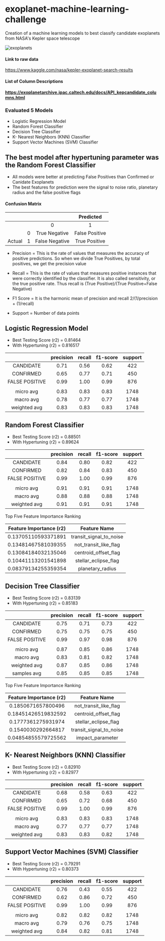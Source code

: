 # exoplanet-machine-learning-challenge
Creation of a machine learning models to best classify candidate exoplanets from NASA's Kepler space telescope


![exoplanets](https://user-images.githubusercontent.com/48166327/65096610-67aae000-d97a-11e9-8119-81c40f0cc136.jpg)


#### Link to raw data
https://www.kaggle.com/nasa/kepler-exoplanet-search-results


#### List of Column Descriptions
#### https://exoplanetarchive.ipac.caltech.edu/docs/API_kepcandidate_columns.html


### Evaluated 5 Models
- Logistic Regression Model
- Random Forest Classifier
- Decision Tree Classifier
- K- Nearest Neighbors (KNN) Classifier
- Support Vector Machines (SVM) Classifier

## The best model after hypertuning parameter was the Random Forest Classifier

- All models were better at predicting False Positives than Confirmed or Canidate Exoplanets
- The best features for prediction were the signal to noise ratio, planetary radius and the false positive flags



#### Confusion Matrix

|        |      |                 |    Predicted   |
| :----: |:----:|   :----:        |   :----:       |
|        |      |         0       |       1        |
|        | 0    | True Negative   | False Positive |
| Actual | 1    | False Negative  | True Positive  |


- Precision = This is the rate of values that measures the accuracy of positive predictions. So when we divide True Positives, by total positives, we get the precision value

- Recall = This is the rate of values that measures positive instances that were correctly identified by the classifier. It is also called sensitivity, or the true positive rate. Thus recall is (True Positive)/(True Positive+False Negative)

- F1 Score = It is the harmonic mean of precision and recall  2/(1/precision + (1/recall)

- Support = Number of data points



## Logistic Regression Model

- Best Testing Score (r2) = 0.81464
- With Hypertuning (r2) = 0.816517

|               | precision  |  recall  | f1-score | support |
|    :----:     |    :----:  |  :----:  |  :----:  |  :----: |
|     CANDIDATE |      0.71  |    0.56  |    0.62  |     422 |
|     CONFIRMED |      0.65  |    0.77  |    0.71  |     450 |
|FALSE POSITIVE |      0.99  |    1.00  |    0.99  |     876 |
|               |            |          |          |         |
|     micro avg |      0.83  |    0.83  |    0.83  |    1748 |
|     macro avg |      0.78  |    0.77  |    0.77  |    1748 |
|  weighted avg |      0.83  |    0.83  |    0.83  |    1748 |


## Random Forest Classifier

- Best Testing Score (r2) = 0.88501
- With Hypertuning (r2) = 0.89624

|               | precision  |  recall |  f1-score |  support |
|    :----:     |  :----:    |  :----: |   :----:  |  :----:  |
|     CANDIDATE |   0.84     |   0.80  |    0.82   |    422   |
|     CONFIRMED |   0.82     |   0.84  |    0.83   |    450   |
|FALSE POSITIVE |   0.99     |   1.00  |    0.99   |    876   |
|               |            |         |           |          |
|     micro avg |   0.91     |   0.91  |   0.91    |   1748   |
|     macro avg |   0.88     |   0.88  |   0.88    |   1748   |
|  weighted avg |   0.91     |   0.91  |   0.91    |   1748   |


Top Five Feature Importance Ranking

| Feature Importance (r2) |     Feature Name        |
|         :----:          |        :----:           |
|0.13705110593371891      | transit_signal_to_noise |
|0.13481467581039355      | not_transit_like_flag   |
|0.13084184032135046      | centroid_offset_flag    |
|0.10441113201541898      | stellar_eclipse_flag    |
|0.08379134255359354      | planetary_radius        |



## Decision Tree Classifier

- Best Testing Score (r2) = 0.83139
- With Hypertuning (r2) = 0.85183

|               | precision  |  recall |  f1-score |  support |
|    :----:     |  :----:    |  :----: |   :----:  |  :----:  |
|     CANDIDATE |   0.75     |   0.71  |    0.73   |    422   |
|     CONFIRMED |   0.75     |   0.75  |    0.75   |    450   |
|FALSE POSITIVE |   0.99     |   0.97  |    0.98   |    876   |
|               |            |         |           |          |
|     micro avg |   0.87     |   0.85  |    0.86   |   1748   |
|     macro avg |   0.83     |   0.81  |    0.82   |   1748   |
|  weighted avg |   0.87     |   0.85  |    0.86   |   1748   |
|   samples avg |   0.85     |   0.85  |    0.85   |   1748   |

Top Five Feature Importance Ranking

| Feature Importance (r2) |     Feature Name        |
|         :----:          |        :----:           |
|0.1850671657800496       | not_transit_like_flag   |
|0.18451426519832592      | centroid_offset_flag    |
|0.1777361275931974       | stellar_eclipse_flag    |
|0.1540030292664817       | transit_signal_to_noise |
|0.04854855579725562      | impact_parameter        |



## K- Nearest Neighbors (KNN) Classifier

- Best Testing Score (r2) = 0.82910
- With Hypertuning (r2) = 0.82977

|               | precision  |  recall |  f1-score |  support |
|    :----:     |  :----:    |  :----: |   :----:  |  :----:  |
|     CANDIDATE |   0.68     |   0.58  |    0.63   |    422   |
|     CONFIRMED |   0.65     |   0.72  |    0.68   |    450   |
|FALSE POSITIVE |   0.99     |   1.00  |    0.99   |    876   |
|               |            |         |           |          |
|     micro avg |   0.83     |   0.83  |    0.83   |   1748   |
|     macro avg |   0.77     |   0.77  |    0.77   |   1748   |
|  weighted avg |   0.83     |   0.83  |    0.82   |   1748   |


## Support Vector Machines (SVM) Classifier

- Best Testing Score (r2) = 0.79291
- With Hypertuning (r2) = 0.80373

|               | precision  |  recall |  f1-score |  support |
|    :----:     |  :----:    |  :----: |   :----:  |  :----:  |
|     CANDIDATE |   0.76     |   0.43  |    0.55   |    422   |
|     CONFIRMED |   0.62     |   0.86  |    0.72   |    450   |
|FALSE POSITIVE |   0.99     |   1.00  |    0.99   |    876   |
|               |            |         |           |          |
|     micro avg |   0.82     |   0.82  |    0.82   |   1748   |
|     macro avg |   0.79     |   0.76  |    0.75   |   1748   |
|  weighted avg |   0.84     |   0.82  |    0.81   |   1748   |

















